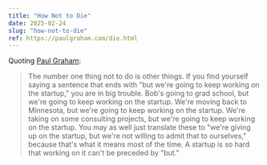 ```yaml
---
title: "How Not to Die"
date: 2025-02-24
slug: "how-not-to-die"
ref: https://paulgraham.com/die.html
---
```


Quoting [Paul Graham](https://paulgraham.com/die.html):

> The number one thing not to do is other things. If you find yourself saying a sentence that ends with &#34;but we're going to keep working on the startup,&#34; you are in big trouble. Bob's going to grad school, but we're going to keep working on the startup. We're moving back to Minnesota, but we're going to keep working on the startup. We're taking on some consulting projects, but we're going to keep working on the startup. You may as well just translate these to &#34;we're giving up on the startup, but we're not willing to admit that to ourselves,&#34; because that's what it means most of the time. A startup is so hard that working on it can't be preceded by &#34;but.&#34;